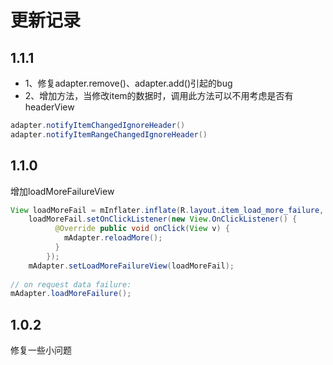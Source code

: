 # 更新记录
## 1.1.1
* 1、修复adapter.remove()、adapter.add()引起的bug
* 2、增加方法，当修改item的数据时，调用此方法可以不用考虑是否有headerView
```java
adapter.notifyItemChangedIgnoreHeader()
adapter.notifyItemRangeChangedIgnoreHeader()
```

## 1.1.0
增加loadMoreFailureView
```java
View loadMoreFail = mInflater.inflate(R.layout.item_load_more_failure, mRecyclerView, false);
    loadMoreFail.setOnClickListener(new View.OnClickListener() {
          @Override public void onClick(View v) {
            mAdapter.reloadMore();
          }
        });
    mAdapter.setLoadMoreFailureView(loadMoreFail);
    
// on request data failure:
mAdapter.loadMoreFailure();
```

## 1.0.2
修复一些小问题